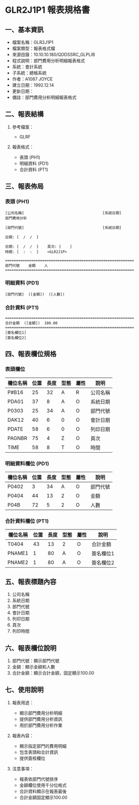 # GLR2J1P1 報表規格書

## 一、基本資訊
- 檔案名稱：GLR2J1P1
- 檔案類型：報表格式檔
- 來源目錄：10.10.10.180/QDDSSRC_GLPLIB
- 程式說明：部門費用分析明細報表格式
- 系統：會計系統
- 子系統：總帳系統
- 作者：A1087 JOYCE
- 建立日期：1992.12.14
- 更新日期：
- 備註：部門費用分析明細報表格式

## 二、報表結構
1. 參考檔案：
   - GLRF

2. 報表格式：
   - 表頭 (PH1)
   - 明細資料 (PD1)
   - 合計資料 (PT1)

## 三、報表佈局

### 表頭 (PH1)
```
[公司名稱]                                    [系統日期]
部門費用分析

[部門代號]                                    [系統日期]

日期: [  /  /  ]

日期: [  /  /  ]    頁次: [    ]
時間: [  :  :  ]    <GLR2J1P>

===========================================================
部門代號    金額    人
===========================================================
```

### 明細資料 (PD1)
```
[部門代號]  ([金額])  ([人數])
```

### 合計資料 (PT1)
```
===========================================================
合計金額  ([金額])  100.00
===========================================================
[簽名欄位1]
[簽名欄位2]
```

## 四、報表欄位規格

### 表頭欄位
| 欄位名稱 | 位置 | 長度 | 型態 | 屬性 | 說明 |
|---------|------|------|------|------|------|
| P#B16 | 25 | 32 | A | R | 公司名稱 |
| PDA01 | 37 | 8 | A | O | 系統日期 |
| P0303 | 25 | 34 | A | O | 部門代號 |
| DAK12 | 40 | 6 | 0 | O | 會計日期 |
| PDATE | 58 | 6 | 0 | O | 列印日期 |
| PAGNBR | 75 | 4 | Z | O | 頁次 |
| TIME | 58 | 8 | T | O | 時間 |

### 明細資料欄位 (PD1)
| 欄位名稱 | 位置 | 長度 | 型態 | 屬性 | 說明 |
|---------|------|------|------|------|------|
| P0402 | 3 | 34 | A | O | 部門代號 |
| P0404 | 44 | 13 | 2 | O | 金額 |
| P04B | 72 | 5 | 2 | O | 人數 |

### 合計資料欄位 (PT1)
| 欄位名稱 | 位置 | 長度 | 型態 | 屬性 | 說明 |
|---------|------|------|------|------|------|
| T0404 | 43 | 13 | 2 | O | 合計金額 |
| PNAME1 | 1 | 80 | A | O | 簽名欄位1 |
| PNAME2 | 1 | 80 | A | O | 簽名欄位2 |

## 五、報表標題內容
1. 公司名稱
2. 系統日期
3. 部門代號
4. 會計日期
5. 列印日期
6. 頁次
7. 列印時間

## 六、報表欄位說明
1. 部門代號：顯示部門代號
2. 金額：顯示金額和人數
3. 合計金額：顯示合計金額，固定顯示100.00

## 七、使用說明
1. 報表用途：
   - 顯示部門費用分析明細
   - 提供部門費用分析資訊
   - 用於部門費用分析作業

2. 報表內容：
   - 顯示指定部門的費用明細
   - 包含表頭和合計資訊
   - 提供簽核欄位

3. 注意事項：
   - 報表依部門代號排序
   - 金額欄位使用千分位格式
   - 合計資料顯示在報表最後
   - 合計金額固定顯示100.00 